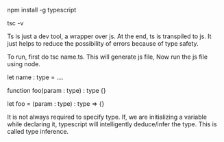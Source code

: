 npm install -g typescript

tsc -v

Ts is just a dev tool, a wrapper over js. At the end, ts is transpiled to js. It just helps to reduce the possibility of errors because of type safety.

To run, first do tsc name.ts. This will generate js file, Now run the js file using node.

let name : type = ....

function foo(param : type) : type {}

let foo = (param : type) : type => {}

It is not always required to specify type. If, we are initializing a variable while declaring it, typescript will intelligently deduce/infer the type. This is called type inference.